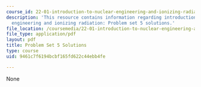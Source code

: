 ```yaml
---
course_id: 22-01-introduction-to-nuclear-engineering-and-ionizing-radiation-fall-2016
description: 'This resource contains information regarding introduction to nuclear
  engineering and ionizing radiation: Problem set 5 solutions.'
file_location: /coursemedia/22-01-introduction-to-nuclear-engineering-and-ionizing-radiation-fall-2016/9461c7f6194bcbf165fd622c44ebb4fe_MIT22_01F16_ProblemSet5Sol.pdf
file_type: application/pdf
layout: pdf
title: Problem Set 5 Solutions
type: course
uid: 9461c7f6194bcbf165fd622c44ebb4fe

---
```

None